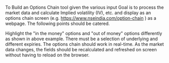 To Build an Options Chain tool given the various input
Goal is to process the market data and calculate Implied volatility (IV), etc. and display as an options chain screen (e.g. https://www.nseindia.com/option-chain ) as a webpage. The following points should be catered.

Highlight the "in the money" options and "out of money" options differently as shown in above example.
There must be a selection of underlying and different expiries.
The options chain should work in real-time. As the market data changes, the fields should be recalculated and refreshed on screen without having to reload on the browser.
